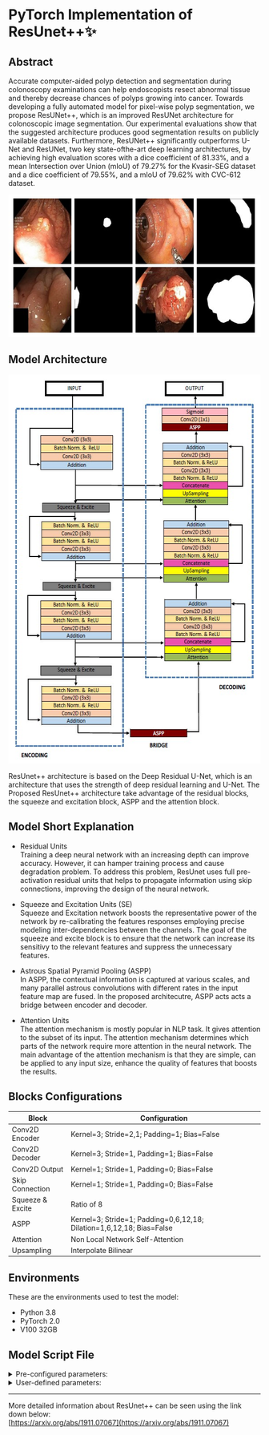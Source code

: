 # PyTorch Implementation of ResUnet++✨

## Abstract
Accurate computer-aided polyp detection and segmentation during colonoscopy examinations can help endoscopists resect abnormal tissue and thereby decrease chances of polyps growing into cancer. Towards developing a fully automated model for pixel-wise polyp segmentation, we propose ResUNet++, which is an improved ResUNet architecture for colonoscopic image segmentation. Our experimental evaluations show that the suggested architecture produces good segmentation results on publicly available datasets. Furthermore, ResUNet++ significantly outperforms U-Net and ResUNet, two key state-ofthe-art deep learning architectures, by achieving high evaluation scores with a dice coefficient of 81.33%, and a mean Intersection over Union (mIoU) of 79.27% for the Kvasir-SEG dataset and a dice coefficient of 79.55%, and a mIoU of 79.62% with CVC-612 dataset.
<p align="center">
  <img width="569" height="285" src="pictures/polyp_image.jpg">
</p>

## Model Architecture
<p align="center">
  <img width="574" height="776" src="pictures/resunetpp_model_structure.jpg">
</p>

ResUnet++ architecture is based on the Deep Residual U-Net, which is an architecture that uses the strength of deep residual learning and U-Net. The Proposed ResUnet++ architecture take advantage of the residual blocks, the squeeze and excitation block, ASPP and the attention block.

## Model Short Explanation
* Residual Units  
Training a deep neural network with an increasing depth can improve accuracy. However, it can hamper training process and cause degradation problem. To address this problem, ResUnet uses full pre-activation residual units that helps to propagate information using skip connections, improving the design of the neural network.

* Squeeze and Excitation Units (SE)  
Squeeze and Excitation network boosts the representative power of the network by re-calibrating the features responses employing precise modeling inter-dependencies between the channels. The goal of the squeeze and excite block is to ensure that the network can increase its sensitivy to the relevant features and suppress the unnecessary features.

* Astrous Spatial Pyramid Pooling (ASPP)  
In ASPP, the contextual information is captured at various scales, and many parallel astrous convolutions with different rates in the input feature map are fused. In the proposed architecutre, ASPP acts acts a bridge between encoder and decoder.

* Attention Units  
The attention mechanism is mostly popular in NLP task. It gives attention to the subset of its input. The attention mechanism determines which parts of the network require more attention in the neural network. The main advantage of the attention mechanism is that they are simple, can be applied to any input size, enhance the quality of features that boosts the results.

## Blocks Configurations 
| Block | Configuration |
| ------ | ------ |
| Conv2D Encoder | Kernel=3; Stride=2,1; Padding=1; Bias=False |
| Conv2D Decoder | Kernel=3; Stride=1, Padding=1; Bias=False |
| Conv2D Output | Kernel=1; Stride=1, Padding=0; Bias=False |
| Skip Connection | Kernel=1; Stride=1, Padding=0; Bias=False |
| Squeeze & Excite | Ratio of 8 |
| ASPP | Kernel=3; Stride=1; Padding=0,6,12,18; Dilation=1,6,12,18; Bias=False |
| Attention | Non Local Network Self-Attention |
| Upsampling | Interpolate Bilinear |

## Environments
These are the environments used to test the model:
* Python 3.8
* PyTorch 2.0
* V100 32GB

## Model Script File
<details>
  <summary>Pre-configured parameters:</summary>  
  
  | Name | Parameters |
  | ---- | -------- |
  | In Channels | 3 |
  | Encoders Out Channels | 16,32,64,128 |
  | Class Channels | 29 |
  | Squeeze Exitation Ratio | 8 |
  | Attention Ratio | 8 |
  | Dilation Rates | 1,6,12,18 |
  | Bias | False |

  To use default parameters:  
  Change the number of class channels to your specific task!
  ```
  model = ResUnetPP(class_channel=29)
  ```

  - [x] [resunet++(default)](model/resunet++.py)
</details>

<details>
  <summary>User-defined parameters:</summary>

  To use user-defined parameters, you need to insert information from the list below:
  * In Channels
  * Encoders Out Channels
  * Class Channels
  * Squeeze Exitation Ratio
  * Attention Ratio
  * Dilation Rates
  * Bias
  ```
  model = ResUnetPP(in_channels: int, encoder_out_channels: List[int], class_channels: int, se_ratio: int, attention_ratio: int, dilation: List[int], bias: bool)
  ```
  - [x] [resunet++(user)](model/resunet++_user.py)
</details>

---
More detailed information about ResUnet++ can be seen using the link down below:  
[https://arxiv.org/abs/1911.07067](https://arxiv.org/abs/1911.07067)
